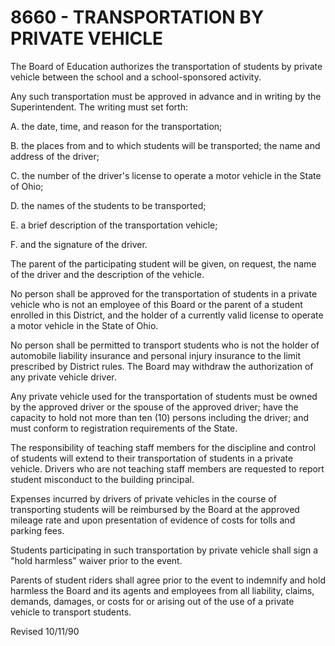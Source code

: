 8660 - TRANSPORTATION BY PRIVATE VEHICLE
========================================

The Board of Education authorizes the transportation of students by
private vehicle between the school and a school-sponsored activity.

Any such transportation must be approved in advance and in writing by
the Superintendent. The writing must set forth:

A. the date, time, and reason for the transportation;

B. the places from and to which students will be transported; the name
and address of the driver;

C. the number of the driver's license to operate a motor vehicle in the
State of Ohio;

D. the names of the students to be transported;

E. a brief description of the transportation vehicle;

F. and the signature of the driver.

The parent of the participating student will be given, on request, the
name of the driver and the description of the vehicle.

No person shall be approved for the transportation of students in a
private vehicle who is not an employee of this Board or the parent of a
student enrolled in this District, and the holder of a currently valid
license to operate a motor vehicle in the State of Ohio.

No person shall be permitted to transport students who is not the holder
of automobile liability insurance and personal injury insurance to the
limit prescribed by District rules. The Board may withdraw the
authorization of any private vehicle driver.

Any private vehicle used for the transportation of students must be
owned by the approved driver or the spouse of the approved driver; have
the capacity to hold not more than ten (10) persons including the
driver; and must conform to registration requirements of the State.

The responsibility of teaching staff members for the discipline and
control of students will extend to their transportation of students in a
private vehicle. Drivers who are not teaching staff members are
requested to report student misconduct to the building principal.

Expenses incurred by drivers of private vehicles in the course of
transporting students will be reimbursed by the Board at the approved
mileage rate and upon presentation of evidence of costs for tolls and
parking fees.

Students participating in such transportation by private vehicle shall
sign a "hold harmless" waiver prior to the event.

Parents of student riders shall agree prior to the event to indemnify
and hold harmless the Board and its agents and employees from all
liability, claims, demands, damages, or costs for or arising out of the
use of a private vehicle to transport students.

Revised 10/11/90
